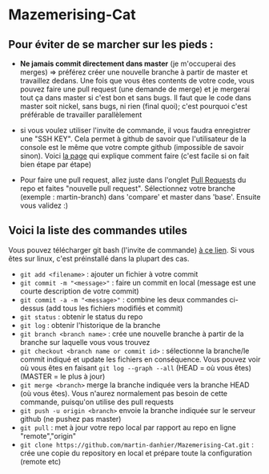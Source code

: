 # Mazemerising-Cat

## Pour éviter de se marcher sur les pieds : 

- **Ne jamais commit directement dans master** (je m'occuperai des merges) => préférez créer une nouvelle branche à partir de master et travaillez dedans. Une fois que vous êtes contents de votre code, vous pouvez faire une pull request (une demande de merge) et je mergerai tout ça dans master si c'est bon et sans bugs. Il faut que le code dans master soit nickel, sans bugs, ni rien (final quoi); c'est pourquoi c'est préférable de travailler parallèlement

- si vous voulez utiliser l'invite de commande, il vous faudra enregistrer une "SSH KEY". Cela permet à github de savoir que l'utilisateur de la console est le même que votre compte github (impossible de savoir sinon). Voici [la page](https://help.github.com/articles/generating-a-new-ssh-key-and-adding-it-to-the-ssh-agent/) qui explique comment faire (c'est facile si on fait bien étape par étape) 

- Pour faire une pull request, allez juste dans l'onglet [Pull Requests](https://github.com/martin-danhier/Mazemerising-Cat/pulls) du repo et faites "nouvelle pull request". Sélectionnez votre branche (exemple : martin-branch) dans 'compare' et master dans 'base'. Ensuite vous validez :)

## Voici la liste des commandes utiles
Vous pouvez télécharger git bash (l'invite de commande) [à ce lien](https://git-scm.com/downloads). Si vous êtes sur linux, c'est préinstallé dans la plupart des cas.

- `git add <filename>` : ajouter un fichier à votre commit
- `git commit -m "<message>"` : faire un commit en local (message est une courte description de votre commit)
- `git commit -a -m "<message>"` : combine les deux commandes ci-dessus (add tous les fichiers modifiés et commit)
- `git status` : obtenir le status du repo
- `git log` : obtenir l'historique de la branche
- `git branch <branch name>` : crée une nouvelle branche à partir de la branche sur laquelle vous vous trouvez
- `git checkout <branch name or commit id>` : sélectionne la branche/le commit indiqué et update les fichiers en conséquence. Vous pouvez voir où vous êtes en faisant `git log --graph --all` (HEAD = où vous êtes) (MASTER = le plus à jour)
- `git merge <branch>` merge la branche indiquée vers la branche HEAD (où vous êtes). Vous n'aurez normalement pas besoin de cette commande, puisqu'on utilise des pull requests
- `git push -u origin <branch>` envoie la branche indiquée sur le serveur github (ne pushez pas master)
- `git pull` : met à jour votre repo local par rapport au repo en ligne "remote","origin"
- `git clone https://github.com/martin-danhier/Mazemerising-Cat.git` : crée une copie du repository en local et prépare toute la configuration (remote etc)
